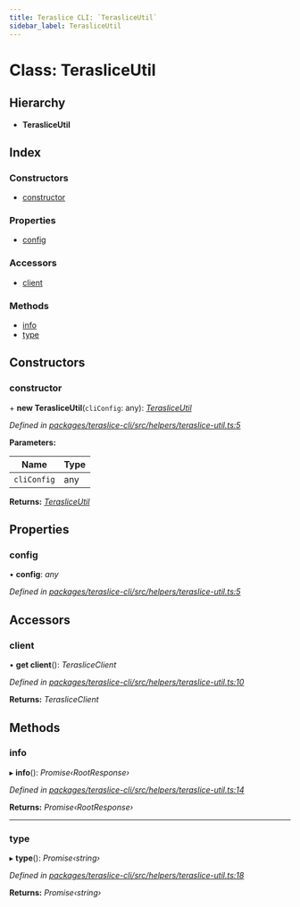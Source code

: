 ```yaml
---
title: Teraslice CLI: `TerasliceUtil`
sidebar_label: TerasliceUtil
---
```


# Class: TerasliceUtil

## Hierarchy

* **TerasliceUtil**

## Index

### Constructors

* [constructor](terasliceutil.md#constructor)

### Properties

* [config](terasliceutil.md#config)

### Accessors

* [client](terasliceutil.md#client)

### Methods

* [info](terasliceutil.md#info)
* [type](terasliceutil.md#type)

## Constructors

###  constructor

\+ **new TerasliceUtil**(`cliConfig`: any): *[TerasliceUtil](terasliceutil.md)*

*Defined in [packages/teraslice-cli/src/helpers/teraslice-util.ts:5](https://github.com/terascope/teraslice/blob/f95bb5556/packages/teraslice-cli/src/helpers/teraslice-util.ts#L5)*

**Parameters:**

Name | Type |
------ | ------ |
`cliConfig` | any |

**Returns:** *[TerasliceUtil](terasliceutil.md)*

## Properties

###  config

• **config**: *any*

*Defined in [packages/teraslice-cli/src/helpers/teraslice-util.ts:5](https://github.com/terascope/teraslice/blob/f95bb5556/packages/teraslice-cli/src/helpers/teraslice-util.ts#L5)*

## Accessors

###  client

• **get client**(): *TerasliceClient*

*Defined in [packages/teraslice-cli/src/helpers/teraslice-util.ts:10](https://github.com/terascope/teraslice/blob/f95bb5556/packages/teraslice-cli/src/helpers/teraslice-util.ts#L10)*

**Returns:** *TerasliceClient*

## Methods

###  info

▸ **info**(): *Promise‹RootResponse›*

*Defined in [packages/teraslice-cli/src/helpers/teraslice-util.ts:14](https://github.com/terascope/teraslice/blob/f95bb5556/packages/teraslice-cli/src/helpers/teraslice-util.ts#L14)*

**Returns:** *Promise‹RootResponse›*

___

###  type

▸ **type**(): *Promise‹string›*

*Defined in [packages/teraslice-cli/src/helpers/teraslice-util.ts:18](https://github.com/terascope/teraslice/blob/f95bb5556/packages/teraslice-cli/src/helpers/teraslice-util.ts#L18)*

**Returns:** *Promise‹string›*
